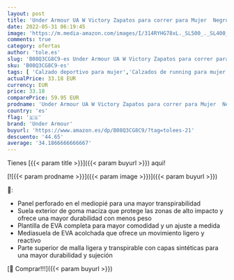 ```yaml
---
layout: post
title: 'Under Armour UA W Victory Zapatos para correr para Mujer  Negro  Black / Jet Gray / White   40.5 EU'
date: 2022-05-31 06:19:45
image: 'https://m.media-amazon.com/images/I/314RYHG78xL._SL500_._SL400_.jpg'
comments: true
category: ofertas
author: 'tole.es'
slug: 'B08Q3CG8C9-es Under Armour UA W Victory Zapatos para correr para Mujer...'
sku: 'B08Q3CG8C9-es'
tags: [ 'Calzado deportivo para mujer','Calzados de running para mujer','Calzados para correr en asfalto para mujer','Zapatillas y calzado deportivo para mujer','Zapatos','Zapatos para mujer','Zapatos y complementos','under armour','zapatos','🇪🇸', ]
actualPrice: 33.18 EUR
currency: EUR
price: 33.18
comparePrice: 59.95 EUR
prodname: 'Under Armour UA W Victory Zapatos para correr para Mujer  Negro  Black / Jet Gray / White   40.5 EU'
country: 'es'
flag: '🇪🇸'
brand: 'Under Armour'
buyurl: 'https://www.amazon.es/dp/B08Q3CG8C9/?tag=tolees-21'
descuento: '44.65'
average: '34.1866666666667'
---
```


Tienes [{{< param title >}}]({{< param buyurl >}}) aqui!

[![{{< param prodname >}}]({{< param image >}})]({{< param buyurl >}})

🔎:

- Panel perforado en el mediopié para una mayor transpirabilidad
- Suela exterior de goma maciza que protege las zonas de alto impacto y ofrece una mayor durabilidad con menos peso
- Plantilla de EVA completa para mayor comodidad y un ajuste a medida
- Mediasuela de EVA acolchada que ofrece un movimiento ligero y reactivo
- Parte superior de malla ligera y transpirable con capas sintéticas para una mayor durabilidad y sujeción

[🛒 Comprar!!!]({{< param buyurl >}})
